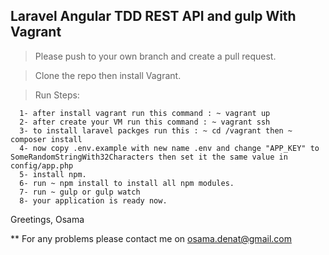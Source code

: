 ## Laravel Angular TDD REST API and gulp With Vagrant


>Please push to your own branch and create a pull request.

>Clone the repo then install Vagrant.

>Run Steps:
      
      1- after install vagrant run this command : ~ vagrant up
      2- after create your VM run this command : ~ vagrant ssh
      3- to install laravel packges run this : ~ cd /vagrant then ~ composer install
      4- now copy .env.example with new name .env and change "APP_KEY" to SomeRandomStringWith32Characters then set it the same value in config/app.php
      5- install npm.
      6- run ~ npm install to install all npm modules.
      7- run ~ gulp or gulp watch
      8- your application is ready now.

Greetings,
Osama

** For any problems please contact me on osama.denat@gmail.com

